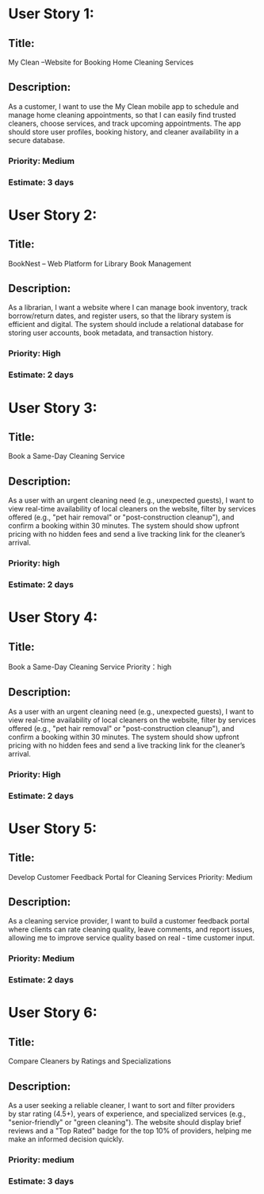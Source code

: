 # User Story 1:
## Title:
My Clean –Website for Booking Home Cleaning Services
## Description:
As a customer, I want to use the My Clean mobile app to schedule and manage home cleaning appointments, so that I can easily find trusted cleaners, choose services, and track upcoming appointments. The app should store user profiles, booking history, and cleaner availability in a secure database.
### Priority: Medium
### Estimate: 3 days

# User Story 2:
## Title:
BookNest – Web Platform for Library Book Management
## Description:
As a librarian, I want a website where I can manage book inventory, track borrow/return dates, and register users, so that the library system is efficient and digital. The system should include a relational database for storing user accounts, book metadata, and transaction history.
### Priority: High
### Estimate: 2 days

# User Story 3:
## Title:
Book a Same-Day Cleaning Service
## Description:
As a user with an urgent cleaning need (e.g., unexpected guests), I want to view real-time availability of local cleaners on the website, filter by services offered (e.g., "pet hair removal" or "post-construction cleanup"), and confirm a booking within 30 minutes. The system should show upfront pricing with no hidden fees and send a live tracking link for the cleaner’s arrival.
### Priority: high
### Estimate: 2 days

# User Story 4:
## Title:
 Book a Same-Day Cleaning Service
Priority：high
## Description:
As a user with an urgent cleaning need (e.g., unexpected guests), I want to view real-time availability of local cleaners on the website, filter by services offered (e.g., "pet hair removal" or "post-construction cleanup"), and confirm a booking within 30 minutes. The system should show upfront pricing with no hidden fees and send a live tracking link for the cleaner’s arrival.
### Priority: High
### Estimate: 2 days

# User Story 5:
## Title:
Develop Customer Feedback Portal for Cleaning Services 
Priority: Medium
## Description:
As a cleaning service provider, I want to build a customer feedback portal where clients can rate cleaning quality, leave comments, and report issues, allowing me to improve service quality based on real - time customer input.
### Priority: Medium
### Estimate: 2 days

# User Story 6:
## Title:
Compare Cleaners by Ratings and Specializations
## Description:
As a user seeking a reliable cleaner, I want to sort and filter providers by star rating (4.5+), years of experience, and specialized services (e.g., "senior-friendly" or "green cleaning"). The website should display brief reviews and a "Top Rated" badge for the top 10% of providers, helping me make an informed decision quickly.
### Priority: medium
### Estimate: 3 days
